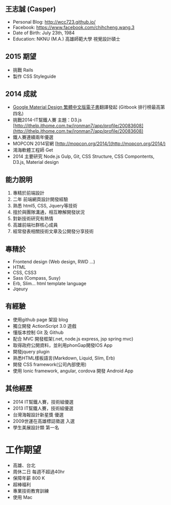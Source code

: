 ## 王志誠 (Casper)

- Personal Blog: http://wcc723.github.io/
- Facebook: https://www.facebook.com/chihcheng.wang.3
- Date of Birth: July 23th, 1984
- Education: NKNU (M.A.) 高雄師範大學 視覺設計碩士

## 2015 期望

- 挑戰 Rails
- 製作 CSS Styleguide

## 2014 成就

- [Google Material Design 繁體中文版電子書](http://wcc723.gitbooks.io/google_design_translate/)翻譯發起 (Gitbook 排行榜最高第四名)
- 挑戰2014-IT幫鐵人賽 主題：D3.js [http://ithelp.ithome.com.tw/ironman7/app/profile/20083608](http://ithelp.ithome.com.tw/ironman7/app/profile/20083608)
- 鐵人賽連續兩年優選
- MOPCON 2014官網 [http://mopcon.org/2014/](http://mopcon.org/2014/)
- 鴻海軟體工程師 Get
- 2014 主要研究 Node.js Gulp, Git, CSS Structure, CSS Compontents, D3.js, Material design


## 能力說明

1. 專精於前端設計
1. 二年 前端網頁設計開發經驗
2. 熟悉 html5, CSS, Jquery等技術
3. 擅於與團隊溝通，相互瞭解開發狀況
4. 對新技術研究有熱情 
5. 高雄前端社群核心成員
6. 經常發表相關技術文章及公開發分享技術

## 專精於

- Frontend design (Web design, RWD ...)
- HTML
- CSS, CSS3
- Sass (Compass, Susy)
- Erb, Slim... html template language
- Jqeury 

## 有經驗

- 使用github page 架設 blog
- 獨立開發 ActionScript 3.0 遊戲
- 懂版本控制 Git 及 Github
- 配合 MVC 開發框架(.net, node.js express, jsp spring mvc)
- 取得政府公開資料，並利用phonGap開發IOS App
- 開發jquery plugin
- 熟悉HTML樣板語言(Markdown, Liquid, Slim, Erb)
- 開發 CSS framework(公司內部使用)
- 使用 Ionic framework, angular, cordova 開發 Android App

## 其他經歷

- 2014 IT幫鐵人賽，技術組優選
- 2013 IT幫鐵人賽，技術組優選
- 台灣海報設計新星獎 優選
- 2009世運在高雄標誌徵選 入選
- 學生美展設計類 第一名

# 工作期望

- 高雄、台北
- 周休二日 每週不超過40hr
- 保障年薪 800 K
- 超棒福利
- 專業技術教育訓練
- 使用 Mac
